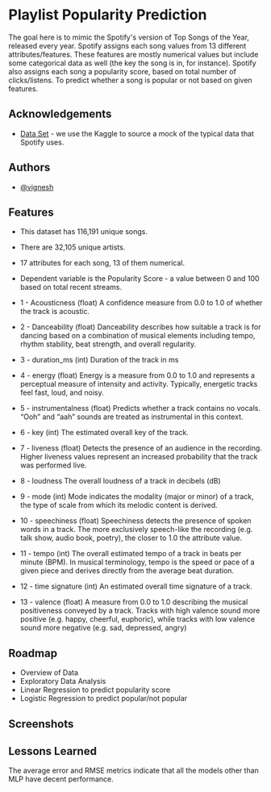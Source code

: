 
# Playlist Popularity Prediction

The goal here is to mimic the Spotify's version of Top Songs of the Year, released every year.
Spotify assigns each song values from 13 different attributes/features. These features are mostly numerical values but include some categorical data as well (the key the song is in, for instance). 
Spotify also assigns each song a popularity score, based on total number of clicks/listens. To predict whether a song is popular or not based on given features.



## Acknowledgements

 - [Data Set](https://www.kaggle.com/tomigelo/spotify-audio-features/home) - we use the Kaggle to source  a mock of the typical data that Spotify uses.
 

## Authors

- [@vignesh](https://github.com/maroovi)


## Features

- This dataset has 116,191 unique songs.
- There are 32,105 unique artists.
- 17 attributes for each song, 13 of them numerical.
- Dependent variable is the Popularity Score - a value between 0 and 100 based on total recent streams.


- 1 - Acousticness (float)	A confidence measure from 0.0 to 1.0 of whether the track is acoustic.
- 2 - Danceability (float)	Danceability describes how suitable a track is for dancing based on a combination of musical elements including tempo, rhythm stability, beat strength, and overall regularity.
- 3 - duration_ms (int)	Duration of the track in ms
- 4 - energy (float)	Energy is a measure from 0.0 to 1.0 and represents a perceptual measure of intensity and activity. Typically, energetic tracks feel fast, loud, and noisy.
- 5 - instrumentalness (float)	Predicts whether a track contains no vocals. “Ooh” and “aah” sounds are treated as instrumental in this context.
- 6 - key (int)	The estimated overall key of the track.
- 7 - liveness (float)	Detects the presence of an audience in the recording. Higher liveness values represent an increased probability that the track was performed live.
- 8 - loudness	The overall loudness of a track in decibels (dB)
- 9 - mode (int)	Mode indicates the modality (major or minor) of a track, the type of scale from which its melodic content is derived.
- 10 - speechiness (float)	Speechiness detects the presence of spoken words in a track. The more exclusively speech-like the recording (e.g. talk show, audio book, poetry), the closer to 1.0 the attribute value.
- 11 - tempo (int)	The overall estimated tempo of a track in beats per minute (BPM). In musical terminology, tempo is the speed or pace of a given piece and derives directly from the average beat duration.
- 12 - time signature (int)	An estimated overall time signature of a track.
- 13 - valence (float)	A measure from 0.0 to 1.0 describing the musical positiveness conveyed by a track. Tracks with high valence sound more positive (e.g. happy, cheerful, euphoric), while tracks with low valence sound more negative (e.g. sad, depressed, angry)


## Roadmap

- Overview of Data
- Exploratory Data Analysis
- Linear Regression to predict popularity score
- Logistic Regression to predict popular/not popular



## Screenshots




## Lessons Learned

The average error and RMSE metrics indicate that all the models other than MLP have decent performance.


